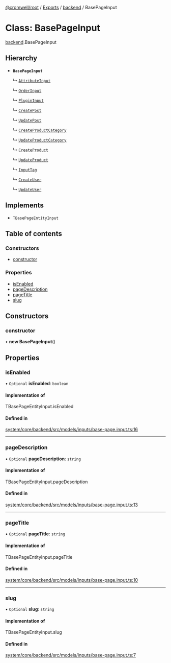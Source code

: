 [@cromwell/root](../README.md) / [Exports](../modules.md) / [backend](../modules/backend.md) / BasePageInput

# Class: BasePageInput

[backend](../modules/backend.md).BasePageInput

## Hierarchy

- **`BasePageInput`**

  ↳ [`AttributeInput`](backend.AttributeInput.md)

  ↳ [`OrderInput`](backend.OrderInput.md)

  ↳ [`PluginInput`](backend.PluginInput.md)

  ↳ [`CreatePost`](backend.CreatePost.md)

  ↳ [`UpdatePost`](backend.UpdatePost.md)

  ↳ [`CreateProductCategory`](backend.CreateProductCategory.md)

  ↳ [`UpdateProductCategory`](backend.UpdateProductCategory.md)

  ↳ [`CreateProduct`](backend.CreateProduct.md)

  ↳ [`UpdateProduct`](backend.UpdateProduct.md)

  ↳ [`InputTag`](backend.InputTag.md)

  ↳ [`CreateUser`](backend.CreateUser.md)

  ↳ [`UpdateUser`](backend.UpdateUser.md)

## Implements

- `TBasePageEntityInput`

## Table of contents

### Constructors

- [constructor](backend.BasePageInput.md#constructor)

### Properties

- [isEnabled](backend.BasePageInput.md#isenabled)
- [pageDescription](backend.BasePageInput.md#pagedescription)
- [pageTitle](backend.BasePageInput.md#pagetitle)
- [slug](backend.BasePageInput.md#slug)

## Constructors

### constructor

• **new BasePageInput**()

## Properties

### isEnabled

• `Optional` **isEnabled**: `boolean`

#### Implementation of

TBasePageEntityInput.isEnabled

#### Defined in

[system/core/backend/src/models/inputs/base-page.input.ts:16](https://github.com/CromwellCMS/Cromwell/blob/master/system/core/backend/src/models/inputs/base-page.input.ts#L16)

___

### pageDescription

• `Optional` **pageDescription**: `string`

#### Implementation of

TBasePageEntityInput.pageDescription

#### Defined in

[system/core/backend/src/models/inputs/base-page.input.ts:13](https://github.com/CromwellCMS/Cromwell/blob/master/system/core/backend/src/models/inputs/base-page.input.ts#L13)

___

### pageTitle

• `Optional` **pageTitle**: `string`

#### Implementation of

TBasePageEntityInput.pageTitle

#### Defined in

[system/core/backend/src/models/inputs/base-page.input.ts:10](https://github.com/CromwellCMS/Cromwell/blob/master/system/core/backend/src/models/inputs/base-page.input.ts#L10)

___

### slug

• `Optional` **slug**: `string`

#### Implementation of

TBasePageEntityInput.slug

#### Defined in

[system/core/backend/src/models/inputs/base-page.input.ts:7](https://github.com/CromwellCMS/Cromwell/blob/master/system/core/backend/src/models/inputs/base-page.input.ts#L7)
